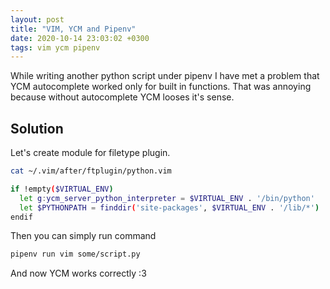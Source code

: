```yaml
---
layout: post
title: "VIM, YCM and Pipenv"
date: 2020-10-14 23:03:02 +0300
tags: vim ycm pipenv
---
```


While writing another python script under pipenv I have met a problem that YCM autocomplete worked only for built in functions.
That was annoying because without autocomplete YCM looses it's sense.

## Solution

Let's create module for filetype plugin.

```sh
cat ~/.vim/after/ftplugin/python.vim

if !empty($VIRTUAL_ENV)
  let g:ycm_server_python_interpreter = $VIRTUAL_ENV . '/bin/python'
  let $PYTHONPATH = finddir('site-packages', $VIRTUAL_ENV . '/lib/*')
endif

```

Then you can simply run command

```sh
pipenv run vim some/script.py
```

And now YCM works correctly :3

